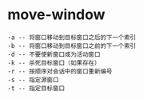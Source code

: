 # move-window 

```shell
-a -- 将窗口移动到目标窗口之后的下一个索引
-b -- 将窗口移动到目标窗口之前的下一个索引
-d -- 不要使新窗口成为活动窗口
-k -- 杀死目标窗口（如果存在）
-r -- 按顺序对会话中的窗口重新编号
-s -- 指定源窗口
-t -- 指定目标窗口
```
